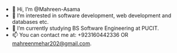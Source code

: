 - 👋 Hi, I’m @Mahreen-Asama
- 👀 I’m interested in software development, web development and databases etc.
- 🌱 I’m currently studying BS Software Engineering at PUCIT.
- 📫 You can contact me at: +923160442336 OR  mahreenmehar202@gmail.com.

<!---
Mahreen-Asama/Mahreen-Asama is a ✨ special ✨ repository because its `README.md` (this file) appears on your GitHub profile.
You can click the Preview link to take a look at your changes.
--->
